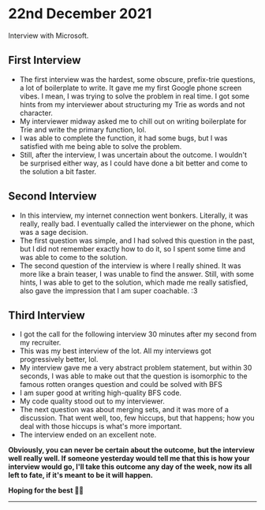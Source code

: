 # 22nd December 2021

Interview with Microsoft.

## First Interview

- The first interview was the hardest, some obscure, prefix-trie questions, a lot of boilerplate to write. It gave me my first Google phone screen vibes. I mean, I was trying to solve the problem in real time. I got some hints from my interviewer about structuring my Trie as words and not character.
- My interviewer midway asked me to chill out on writing boilerplate for Trie and write the primary function, lol.
- I was able to complete the function, it had some bugs, but I was satisfied with me being able to solve the problem.
- Still, after the interview, I was uncertain about the outcome. I wouldn't be surprised either way, as I could have done a bit better and come to the solution a bit faster.

## Second Interview

- In this interview, my internet connection went bonkers. Literally, it was really, really bad. I eventually called the interviewer on the phone, which was a sage decision.
- The first question was simple, and I had solved this question in the past, but I did not remember exactly how to do it, so I spent some time and was able to come to the solution.
- The second question of the interview is where I really shined. It was more like a brain teaser, I was unable to find the answer. Still, with some hints, I was able to get to the solution, which made me really satisfied, also gave the impression that I am super coachable. :3

## Third Interview

- I got the call for the following interview 30 minutes after my second from my recruiter.
- This was my best interview of the lot. All my interviews got progressively better, lol.
- My interview gave me a very abstract problem statement, but within 30 seconds, I was able to make out that the question is  isomorphic to the famous rotten oranges question and could be solved with BFS
- I am super good at writing high-quality BFS code.
- My code quality stood out to my interviewer.
- The next question was about merging sets, and it was more of a discussion. That went well, too, few hiccups, but that happens; how you deal with those hiccups is what's more important.
- The interview ended on an excellent note.


**Obviously, you can never be certain about the outcome, but the interview well really well. If someone yesterday would tell me that this is how your interview would go, I'll take this outcome any day of the week, now its all left to fate, if it's meant to be it will happen.**

**Hoping for the best 🤞😀**

---
